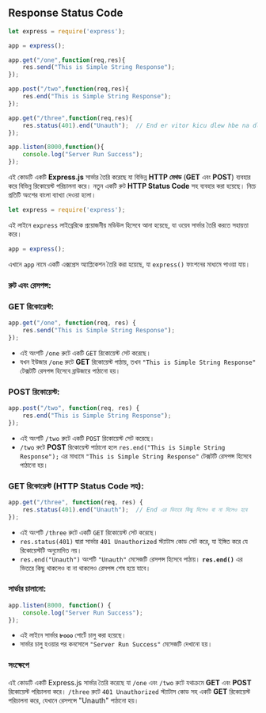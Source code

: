 ## **Response Status Code**

```jsx
let express = require('express');

app = express();

app.get("/one",function(req,res){
    res.send("This is Simple String Response");
});

app.post("/two",function(req,res){
    res.end("This is Simple String Response");
});

app.get("/three",function(req,res){
    res.status(401).end("Unauth");  // End er vitor kicu dlew hbe na dlew hbe
});

app.listen(8000,function(){
    console.log("Server Run Success");
});
```

এই কোডটি একটি **Express.js** সার্ভার তৈরি করেছে যা বিভিন্ন **HTTP মেথড** (**GET** এবং **POST**) ব্যবহার করে বিভিন্ন রিকোয়েস্ট পরিচালনা করে। নতুন একটি রুট **HTTP Status Code** সহ ব্যবহার করা হয়েছে। নিচে প্রতিটি অংশের বাংলা ব্যাখ্যা দেওয়া হলো।

```jsx
let express = require('express');

```

এই লাইনে `express` লাইব্রেরিকে প্রয়োজনীয় মডিউল হিসেবে আনা হয়েছে, যা ওয়েব সার্ভার তৈরি করতে সহায়তা করে।

```jsx
app = express();
```

এখানে `app` নামে একটি এক্সপ্রেস অ্যাপ্লিকেশন তৈরি করা হয়েছে, যা `express()` ফাংশনের মাধ্যমে পাওয়া যায়।

### রুট এবং রেসপন্স:

### GET রিকোয়েস্ট:

```jsx
app.get("/one", function(req, res) {
    res.send("This is Simple String Response");
});
```

- এই অংশটি `/one` রুটে একটি `GET` রিকোয়েস্ট সেট করেছে।
- যখন ইউজার `/one` রুটে **GET** রিকোয়েস্ট পাঠায়, তখন `"This is Simple String Response"` টেক্সটটি রেসপন্স হিসেবে ব্রাউজারে পাঠানো হয়।

### POST রিকোয়েস্ট:

```jsx
app.post("/two", function(req, res) {
    res.end("This is Simple String Response");
});
```

- এই অংশটি `/two` রুটে একটি `POST` রিকোয়েস্ট সেট করেছে।
- `/two` রুটে **POST** রিকোয়েস্ট পাঠানো হলে `res.end("This is Simple String Response");` এর মাধ্যমে `"This is Simple String Response"` টেক্সটটি রেসপন্স হিসেবে পাঠানো হয়।

### GET রিকোয়েস্ট (HTTP Status Code সহ):

```jsx
app.get("/three", function(req, res) {
    res.status(401).end("Unauth");  // End এর ভিতরে কিছু দিলেও বা না দিলেও হবে
});
```

- এই অংশটি `/three` রুটে একটি `GET` রিকোয়েস্ট সেট করেছে।
- `res.status(401)` দ্বারা সার্ভার `401 Unauthorized` স্ট্যাটাস কোড সেট করে, যা ইঙ্গিত করে যে রিকোয়েস্টটি অনুমোদিত নয়।
- `res.end("Unauth")` অংশটি `"Unauth"` মেসেজটি রেসপন্স হিসেবে পাঠায়। **`res.end()`** এর ভিতরে কিছু থাকলেও বা না থাকলেও রেসপন্স শেষ হয়ে যাবে।

### সার্ভার চালানো:

```jsx
app.listen(8000, function() {
    console.log("Server Run Success");
});
```

- এই লাইনে সার্ভার **৮০০০** পোর্টে চালু করা হয়েছে।
- সার্ভার চালু হওয়ার পর কনসোলে `"Server Run Success"` মেসেজটি দেখানো হয়।

### সংক্ষেপে

এই কোডটি একটি Express.js সার্ভার তৈরি করেছে যা `/one` এবং `/two` রুটে যথাক্রমে **GET** এবং **POST** রিকোয়েস্ট পরিচালনা করে। `/three` রুটে `401 Unauthorized` স্ট্যাটাস কোড সহ একটি **GET** রিকোয়েস্ট পরিচালনা করে, যেখানে রেসপন্সে "Unauth" পাঠানো হয়।
